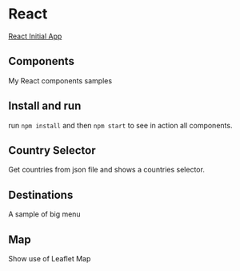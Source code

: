 # React

[React Initial App](https://github.com/fperich/react-initial-app)

## Components
My React components samples

## Install and run

run `npm install` and then `npm start` to see in action all components.


## Country Selector

Get countries from json file and shows a countries selector.

## Destinations

A sample of big menu

## Map

Show use of Leaflet Map